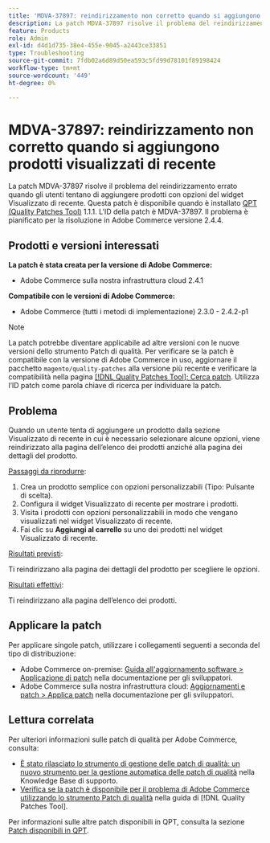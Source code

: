 ```yaml
---
title: 'MDVA-37897: reindirizzamento non corretto quando si aggiungono prodotti visualizzati di recente'
description: La patch MDVA-37897 risolve il problema del reindirizzamento errato quando gli utenti tentano di aggiungere prodotti con opzioni del widget Visualizzato di recente. Questa patch è disponibile quando è installato [Quality Patches Tool (QPT)](https://experienceleague.adobe.com/en/docs/commerce-operations/tools/quality-patches-tool/quality-patches-tool-to-self-serve-quality-patches) 1.1.1. L'ID della patch è MDVA-37897. Il problema è pianificato per la risoluzione in Adobe Commerce versione 2.4.4.
feature: Products
role: Admin
exl-id: d4d1d735-38e4-455e-9045-a2443ce33851
type: Troubleshooting
source-git-commit: 7fdb02a6d89d50ea593c5fd99d78101f89198424
workflow-type: tm+mt
source-wordcount: '449'
ht-degree: 0%

---
```


# MDVA-37897: reindirizzamento non corretto quando si aggiungono prodotti visualizzati di recente

La patch MDVA-37897 risolve il problema del reindirizzamento errato quando gli utenti tentano di aggiungere prodotti con opzioni del widget Visualizzato di recente. Questa patch è disponibile quando è installato [QPT (Quality Patches Tool)](https://experienceleague.adobe.com/en/docs/commerce-operations/tools/quality-patches-tool/quality-patches-tool-to-self-serve-quality-patches) 1.1.1. L&#39;ID della patch è MDVA-37897. Il problema è pianificato per la risoluzione in Adobe Commerce versione 2.4.4.

## Prodotti e versioni interessati

**La patch è stata creata per la versione di Adobe Commerce:**

* Adobe Commerce sulla nostra infrastruttura cloud 2.4.1

**Compatibile con le versioni di Adobe Commerce:**

* Adobe Commerce (tutti i metodi di implementazione) 2.3.0 - 2.4.2-p1

>[!NOTE]
>
>La patch potrebbe diventare applicabile ad altre versioni con le nuove versioni dello strumento Patch di qualità. Per verificare se la patch è compatibile con la versione di Adobe Commerce in uso, aggiornare il pacchetto `magento/quality-patches` alla versione più recente e verificare la compatibilità nella pagina [[!DNL Quality Patches Tool]: Cerca patch](https://experienceleague.adobe.com/en/docs/commerce-operations/tools/quality-patches-tool/quality-patches-tool-to-self-serve-quality-patches). Utilizza l’ID patch come parola chiave di ricerca per individuare la patch.

## Problema

Quando un utente tenta di aggiungere un prodotto dalla sezione Visualizzato di recente in cui è necessario selezionare alcune opzioni, viene reindirizzato alla pagina dell’elenco dei prodotti anziché alla pagina dei dettagli del prodotto.

<u>Passaggi da riprodurre</u>:

1. Crea un prodotto semplice con opzioni personalizzabili (Tipo: Pulsante di scelta).
1. Configura il widget Visualizzato di recente per mostrare i prodotti.
1. Visita i prodotti con opzioni personalizzabili in modo che vengano visualizzati nel widget Visualizzato di recente.
1. Fai clic su **Aggiungi al carrello** su uno dei prodotti nel widget Visualizzato di recente.

<u>Risultati previsti</u>:

Ti reindirizzano alla pagina dei dettagli del prodotto per scegliere le opzioni.

<u>Risultati effettivi</u>:

Ti reindirizzano alla pagina dell’elenco dei prodotti.

## Applicare la patch

Per applicare singole patch, utilizzare i collegamenti seguenti a seconda del tipo di distribuzione:

* Adobe Commerce on-premise: [Guida all&#39;aggiornamento software > Applicazione di patch](https://experienceleague.adobe.com/en/docs/commerce-operations/tools/quality-patches-tool/usage) nella documentazione per gli sviluppatori.
* Adobe Commerce sulla nostra infrastruttura cloud: [Aggiornamenti e patch > Applica patch](https://experienceleague.adobe.com/en/docs/commerce-cloud-service/user-guide/develop/upgrade/apply-patches) nella documentazione per gli sviluppatori.

## Lettura correlata

Per ulteriori informazioni sulle patch di qualità per Adobe Commerce, consulta:

* [È stato rilasciato lo strumento di gestione delle patch di qualità: un nuovo strumento per la gestione automatica delle patch di qualità](https://experienceleague.adobe.com/en/docs/commerce-operations/tools/quality-patches-tool/quality-patches-tool-to-self-serve-quality-patches) nella Knowledge Base di supporto.
* [Verifica se la patch è disponibile per il problema di Adobe Commerce utilizzando lo strumento Patch di qualità](/help/tools/quality-patches-tool/patches-available-in-qpt/check-patch-for-magento-issue-with-magento-quality-patches.md) nella guida di [!DNL Quality Patches Tool].

Per informazioni sulle altre patch disponibili in QPT, consulta la sezione [Patch disponibili in QPT](https://experienceleague.adobe.com/tools/commerce-quality-patches/index.html).
